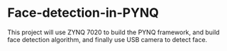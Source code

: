 # Face-detection-in-PYNQ
This project will use ZYNQ 7020 to build the PYNQ framework, and build face detection algorithm, and finally use USB camera to detect face.
